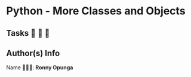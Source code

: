 # Python - More Classes and Objects

## Tasks 🚨 🚨 🚨

## Author(s) Info

Name 👨🏽‍💻: __Ronny Opunga__
